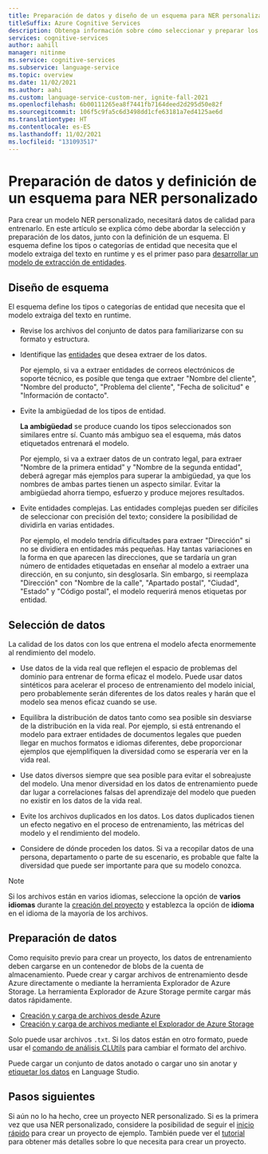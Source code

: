 ```yaml
---
title: Preparación de datos y diseño de un esquema para NER personalizado
titleSuffix: Azure Cognitive Services
description: Obtenga información sobre cómo seleccionar y preparar los datos para crear correctamente proyectos NER personalizados.
services: cognitive-services
author: aahill
manager: nitinme
ms.service: cognitive-services
ms.subservice: language-service
ms.topic: overview
ms.date: 11/02/2021
ms.author: aahi
ms.custom: language-service-custom-ner, ignite-fall-2021
ms.openlocfilehash: 6b00111265ea8f7441fb7164deed2d295d50e82f
ms.sourcegitcommit: 106f5c9fa5c6d3498dd1cfe63181a7ed4125ae6d
ms.translationtype: HT
ms.contentlocale: es-ES
ms.lasthandoff: 11/02/2021
ms.locfileid: "131093517"
---
```

# <a name="how-to-prepare-data-and-define-a-schema-for-custom-ner"></a>Preparación de datos y definición de un esquema para NER personalizado

Para crear un modelo NER personalizado, necesitará datos de calidad para entrenarlo. En este artículo se explica cómo debe abordar la selección y preparación de los datos, junto con la definición de un esquema. El esquema define los tipos o categorías de entidad que necesita que el modelo extraiga del texto en runtime y es el primer paso para [desarrollar un modelo de extracción de entidades](../overview.md#application-development-lifecycle).

## <a name="schema-design"></a>Diseño de esquema

El esquema define los tipos o categorías de entidad que necesita que el modelo extraiga del texto en runtime.

* Revise los archivos del conjunto de datos para familiarizarse con su formato y estructura.

* Identifique las [entidades](../glossary.md#entity) que desea extraer de los datos.

    Por ejemplo, si va a extraer entidades de correos electrónicos de soporte técnico, es posible que tenga que extraer "Nombre del cliente", "Nombre del producto", "Problema del cliente", "Fecha de solicitud" e "Información de contacto".

* Evite la ambigüedad de los tipos de entidad.

    **La ambigüedad** se produce cuando los tipos seleccionados son similares entre sí. Cuanto más ambiguo sea el esquema, más datos etiquetados entrenará el modelo.

    Por ejemplo, si va a extraer datos de un contrato legal, para extraer "Nombre de la primera entidad" y "Nombre de la segunda entidad", deberá agregar más ejemplos para superar la ambigüedad, ya que los nombres de ambas partes tienen un aspecto similar. Evitar la ambigüedad ahorra tiempo, esfuerzo y produce mejores resultados.

* Evite entidades complejas. Las entidades complejas pueden ser difíciles de seleccionar con precisión del texto; considere la posibilidad de dividirla en varias entidades.

    Por ejemplo, el modelo tendría dificultades para extraer "Dirección" si no se dividiera en entidades más pequeñas. Hay tantas variaciones en la forma en que aparecen las direcciones, que se tardaría un gran número de entidades etiquetadas en enseñar al modelo a extraer una dirección, en su conjunto, sin desglosarla. Sin embargo, si reemplaza "Dirección" con "Nombre de la calle", "Apartado postal", "Ciudad", "Estado" y "Código postal", el modelo requerirá menos etiquetas por entidad.

## <a name="data-selection"></a>Selección de datos

La calidad de los datos con los que entrena el modelo afecta enormemente al rendimiento del modelo.

* Use datos de la vida real que reflejen el espacio de problemas del dominio para entrenar de forma eficaz el modelo. Puede usar datos sintéticos para acelerar el proceso de entrenamiento del modelo inicial, pero probablemente serán diferentes de los datos reales y harán que el modelo sea menos eficaz cuando se use.

* Equilibra la distribución de datos tanto como sea posible sin desviarse de la distribución en la vida real. Por ejemplo, si está entrenando el modelo para extraer entidades de documentos legales que pueden llegar en muchos formatos e idiomas diferentes, debe proporcionar ejemplos que ejemplifiquen la diversidad como se esperaría ver en la vida real.

* Use datos diversos siempre que sea posible para evitar el sobreajuste del modelo. Una menor diversidad en los datos de entrenamiento puede dar lugar a correlaciones falsas del aprendizaje del modelo que pueden no existir en los datos de la vida real. 
 
* Evite los archivos duplicados en los datos. Los datos duplicados tienen un efecto negativo en el proceso de entrenamiento, las métricas del modelo y el rendimiento del modelo. 

* Considere de dónde proceden los datos. Si va a recopilar datos de una persona, departamento o parte de su escenario, es probable que falte la diversidad que puede ser importante para que su modelo conozca. 

> [!NOTE]
> Si los archivos están en varios idiomas, seleccione la opción de **varios idiomas** durante la [creación del proyecto](../quickstart.md) y establezca la opción de **idioma** en el idioma de la mayoría de los archivos.

## <a name="data-preparation"></a>Preparación de datos

Como requisito previo para crear un proyecto, los datos de entrenamiento deben cargarse en un contenedor de blobs de la cuenta de almacenamiento. Puede crear y cargar archivos de entrenamiento desde Azure directamente o mediante la herramienta Explorador de Azure Storage. La herramienta Explorador de Azure Storage permite cargar más datos rápidamente.  

* [Creación y carga de archivos desde Azure](/azure/storage/blobs/storage-quickstart-blobs-portal#create-a-container)
* [Creación y carga de archivos mediante el Explorador de Azure Storage](/azure/vs-azure-tools-storage-explorer-blobs)

Solo puede usar archivos `.txt`. Si los datos están en otro formato, puede usar el [comando de análisis CLUtils](https://github.com/microsoft/CogSLanguageUtilities/blob/main/CLUtils/CogSLanguageUtilities.ViewLayer.CliCommands/Commands/ParseCommand/README.md) para cambiar el formato del archivo.

 Puede cargar un conjunto de datos anotado o cargar uno sin anotar y [etiquetar los datos](../how-to/tag-data.md) en Language Studio. 
 
## <a name="next-steps"></a>Pasos siguientes

Si aún no lo ha hecho, cree un proyecto NER personalizado. Si es la primera vez que usa NER personalizado, considere la posibilidad de seguir el [inicio rápido](../quickstart.md) para crear un proyecto de ejemplo. También puede ver el [tutorial](../how-to/create-project.md) para obtener más detalles sobre lo que necesita para crear un proyecto. 
